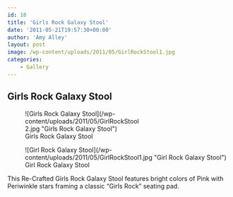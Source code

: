```yaml
---
id: 18
title: 'Girls Rock Galaxy Stool'
date: '2011-05-21T19:57:30+00:00'
author: 'Amy Alley'
layout: post
image: /wp-content/uploads/2011/05/GirlRockStool1.jpg
categories:
    - Gallery
---
```


## Girls Rock Galaxy Stool
<div class="gallery amys flexed" markdown=1>

<figure aria-describedby="caption-attachment-20" class="wp-caption alignleft" id="attachment_20" style="width: 264px" markdown=1>
![Girls Rock Galaxy Stool](/wp-content/uploads/2011/05/GirlRockStool2.jpg "Girls Rock Galaxy Stool")
<figcaption class="wp-caption-text" id="caption-attachment-20">Girls Rock Galaxy Stool</figcaption></figure>

<figure aria-describedby="caption-attachment-19" class="wp-caption alignright" id="attachment_19" style="width: 480px" markdown=1>
![Girl Rock Galaxy Stool](/wp-content/uploads/2011/05/GirlRockStool1.jpg "Girl Rock Galaxy Stool")<figcaption class="wp-caption-text" id="caption-attachment-19">Girl Rock Galaxy Stool</figcaption>
</figure>

This Re-Crafted Girls Rock Galaxy Stool features bright colors of Pink with Periwinkle stars framing a classic “Girls Rock” seating pad.
</div>
